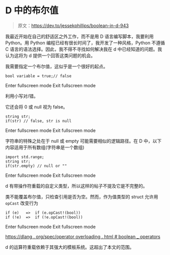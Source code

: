 # D 中的布尔值

> 原文：<https://dev.to/jessekphillips/boolean-in-d-943>

我最近开始在自己的舒适区之外工作，而不是用 D 语言编写脚本，我要利用 Python。用 Python 编程已经有很长时间了，我开发了一种风格，Python 不遵循 C 语言的语法选择。因此，我不得不寻找如何解决我在 d 中已经知道的问题。我认为这将为 d 提供一个回答这类问题的机会。

我需要指定一个布尔值，这似乎是一个很好的起点。

```
bool variable = true;// false 
```

Enter fullscreen mode Exit fullscreen mode

利用小写对/错。

它还会将 0 或 null 视为 false。

```
string str;
if(str) // false, str is null 
```

Enter fullscreen mode Exit fullscreen mode

字符串的特殊之处在于 null 或 empty 可能需要相似的逻辑路径。在 D 中，以下内容适用于所有数组(字符串是一个数组)

```
import std.range;
string str;
if(str.empty) // null or "" 
```

Enter fullscreen mode Exit fullscreen mode

d 有带操作符重载的自定义类型，所以这样的帖子不提及它是不完整的。

类不能覆盖布尔值，只检查引用是否为空。然而，作为值类型的 struct 允许用`opCast`
改变行为

```
if (e)   =>  if (e.opCast!(bool))
if (!e)  =>  if (!e.opCast!(bool)) 
```

Enter fullscreen mode Exit fullscreen mode

[https://dlang . org/spec/operator overloading . html # boolean _ operators](https://dlang.org/spec/operatoroverloading.html#boolean_operators)

d 的运算符重载依赖于其强大的模板系统。这超出了本文的范围。